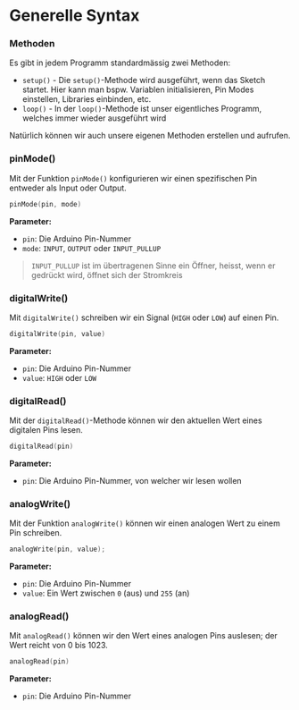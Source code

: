 # Generelle Syntax

### Methoden

Es gibt in jedem Programm standardmässig zwei Methoden:

- `setup()` - Die `setup()`-Methode wird ausgeführt, wenn das Sketch startet. Hier kann man bspw. Variablen initialisieren, Pin Modes einstellen, Libraries einbinden, etc.
- `loop()` - In der `loop()`-Methode ist unser eigentliches Programm, welches immer wieder ausgeführt wird

Natürlich können wir auch unsere eigenen Methoden erstellen und aufrufen.

### pinMode()

Mit der Funktion `pinMode()` konfigurieren wir einen spezifischen Pin entweder als Input oder Output.

````C++
pinMode(pin, mode)
````

**Parameter:**

- `pin`: Die Arduino Pin-Nummer
- `mode`: `INPUT`, `OUTPUT` oder `INPUT_PULLUP`

> `INPUT_PULLUP` ist im übertragenen Sinne ein Öffner, heisst, wenn er gedrückt wird, öffnet sich der Stromkreis

### digitalWrite()

Mit `digitalWrite()` schreiben wir ein Signal (`HIGH` oder `LOW`) auf einen Pin.

````C++
digitalWrite(pin, value)
````

**Parameter:**

- `pin`: Die Arduino Pin-Nummer
- `value`: `HIGH` oder `LOW`

### digitalRead()

Mit der `digitalRead()`-Methode können wir den aktuellen Wert eines digitalen Pins lesen.

````C++
digitalRead(pin)
````

**Parameter:**

- `pin`: Die Arduino Pin-Nummer, von welcher wir lesen wollen

### analogWrite()

Mit der Funktion `analogWrite()` können wir einen analogen Wert zu einem Pin schreiben.

````C++
analogWrite(pin, value);
````

**Parameter:**

- `pin`: Die Arduino Pin-Nummer
- `value`: Ein Wert zwischen `0` (aus) und `255` (an)

### analogRead()

Mit `analogRead()` können wir den Wert eines analogen Pins auslesen; der Wert reicht von 0 bis 1023.

````C++
analogRead(pin)
````

**Parameter:**

- `pin`: Die Arduino Pin-Nummer